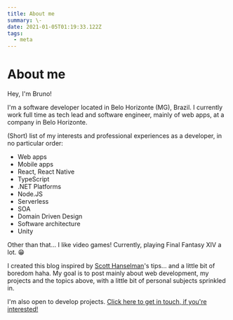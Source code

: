```yaml
---
title: About me
summary: \-
date: 2021-01-05T01:19:33.122Z
tags:
  - meta
---
```


# About me

Hey, I'm Bruno!

I'm a software developer located in Belo Horizonte (MG), Brazil. I currently work full time as tech lead and software engineer, mainly of web apps, at a company in Belo Horizonte.

(Short) list of my interests and professional experiences as a developer, in no particular order:

- Web apps
- Mobile apps
- React, React Native
- TypeScript
- .NET Platforms
- Node.JS
- Serverless
- SOA
- Domain Driven Design
- Software architecture
- Unity

Other than that... I like video games! Currently, playing Final Fantasy XIV a lot. 😁

I created this blog inspired by [Scott Hanselman](https://www.hanselman.com/blog/your-words-are-wasted)'s tips... and a little bit of boredom haha. My goal is to post mainly about web development, my projects and the topics above, with a little bit of personal subjects sprinkled in.

I'm also open to develop projects. [Click here to get in touch, if you're interested!](/en/contact)
